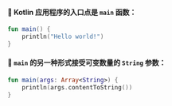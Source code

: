 #### 🚀 Kotlin 应用程序的入口点是 <code>main</code> 函数：

```kotlin
fun main() {
    println("Hello world!")
}
```

#### 🔄 <code>main</code> 的另一种形式接受可变数量的 <code>String</code> 参数：

```kotlin
fun main(args: Array<String>) {
    println(args.contentToString())
}
```